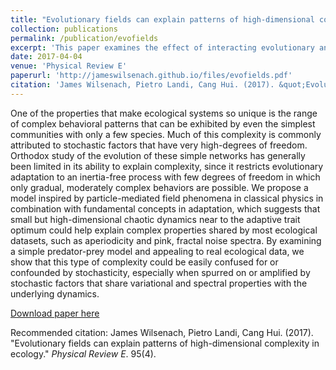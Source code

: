 ```yaml
---
title: "Evolutionary fields can explain patterns of high-dimensional complexity in ecology"
collection: publications
permalink: /publication/evofields
excerpt: 'This paper examines the effect of interacting evolutionary and ecological time scales on the complexity of predator-prey systems. Specifically, how characteristic noise signatures can resemble common forms of noise seen in nature.<br/><img src='/images/evofields.png'>'
date: 2017-04-04
venue: 'Physical Review E'
paperurl: 'http://jameswilsenach.github.io/files/evofields.pdf'
citation: 'James Wilsenach, Pietro Landi, Cang Hui. (2017). &quot;Evolutionary fields can explain patterns of high-dimensional complexity in ecology.&quot; <i>Physical Review E</i>. 95(4).'
---
```

One of the properties that make ecological systems so unique is the range of complex behavioral patterns that can be exhibited by even the simplest communities with only a few species. Much of this complexity is commonly attributed to stochastic factors that have very high-degrees of freedom. Orthodox study of the evolution of these simple networks has generally been limited in its ability to explain complexity, since it restricts evolutionary adaptation to an inertia-free process with few degrees of freedom in which only gradual, moderately complex behaviors are possible. We propose a model inspired by particle-mediated field phenomena in classical physics in combination with fundamental concepts in adaptation, which suggests that small but high-dimensional chaotic dynamics near to the adaptive trait optimum could help explain complex properties shared by most ecological datasets, such as aperiodicity and pink, fractal noise spectra. By examining a simple predator-prey model and appealing to real ecological data, we show that this type of complexity could be easily confused for or confounded by stochasticity, especially when spurred on or amplified by stochastic factors that share variational and spectral properties with the underlying dynamics.

[Download paper here](http://jameswilsenach.github.io/files/evofields.pdf)

Recommended citation: James Wilsenach, Pietro Landi, Cang Hui. (2017). "Evolutionary fields can explain patterns of high-dimensional complexity in ecology." <i>Physical Review E</i>. 95(4).